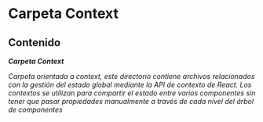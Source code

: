 # Carpeta Context

## Contenido

**_Carpeta Context_**

_Carpeta orientada a context, este directorio contiene archivos relacionados con la gestión del estado global mediante la API de contexto de React. Los contextos se utilizan para compartir el estado entre varios componentes sin tener que pasar propiedades manualmente a través de cada nivel del árbol de componentes_
